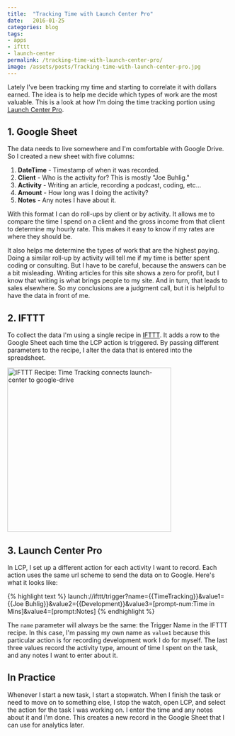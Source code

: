```yaml
---
title:  "Tracking Time with Launch Center Pro"
date:   2016-01-25
categories: blog
tags:
- apps
- ifttt
- launch-center
permalink: /tracking-time-with-launch-center-pro/
image: /assets/posts/Tracking-time-with-launch-center-pro.jpg
---
```

Lately I've been tracking my time and starting to correlate it with dollars earned. The idea is to help me decide which types of work are the most valuable. This is a look at how I'm doing the time tracking portion using [Launch Center Pro](http://contrast.co/launch-center-pro/).
<!--more-->

## 1. Google Sheet

The data needs to live somewhere and I'm comfortable with Google Drive. So I created a new sheet with five columns:

1. __DateTime__ - Timestamp of when it was recorded.
2. __Client__ - Who is the activity for? This is mostly "Joe Buhlig."
3. __Activity__ - Writing an article, recording a podcast, coding, etc...
4. __Amount__ - How long was I doing the activity?
5. __Notes__ - Any notes I have about it.

With this format I can do roll-ups by client or by activity. It allows me to compare the time I spend on a client and the gross income from that client to determine my hourly rate. This makes it easy to know if my rates are where they should be.

It also helps me determine the types of work that are the highest paying. Doing a similar roll-up by activity will tell me if my time is better spent coding or consulting. But I have to be careful, because the answers can be a bit misleading. Writing articles for this site shows a zero for profit, but I know that writing is what brings people to my site. And in turn, that leads to sales elsewhere. So my conclusions are a judgment call, but it is helpful to have the data in front of me.

## 2. IFTTT

To collect the data I'm using a single recipe in [IFTTT](https://ifttt.com). It adds a row to the Google Sheet each time the LCP action is triggered. By passing different parameters to the recipe, I alter the data that is entered into the spreadsheet.

<a href="https://ifttt.com/view_embed_recipe/375147-time-tracking" target = "_blank" class="embed_recipe embed_recipe-l_13" id= "embed_recipe-375147"><img src= 'https://ifttt.com/recipe_embed_img/375147' alt="IFTTT Recipe: Time Tracking connects launch-center to google-drive" width="370px" style="max-width:100%"/></a><script async type="text/javascript" src= "//ifttt.com/assets/embed_recipe.js"></script>

## 3. Launch Center Pro

In LCP, I set up a different action for each activity I want to record. Each action uses the same url scheme to send the data on to Google. Here's what it looks like:

{% highlight text %}
launch://ifttt/trigger?name={{TimeTracking}}&value1={{Joe Buhlig}}&value2={{Development}}&value3=[prompt-num:Time in Mins]&value4=[prompt:Notes]
{% endhighlight %}

The `name` parameter will always be the same: the Trigger Name in the IFTTT recipe. In this case, I'm passing my own name as `value1` because this particular action is for recording development work I do for myself. The last three values record the activity type, amount of time I spent on the task, and any notes I want to enter about it.

## In Practice

Whenever I start a new task, I start a stopwatch. When I finish the task or need to move on to something else, I stop the watch, open LCP, and select the action for the task I was working on. I enter the time and any notes about it and I'm done. This creates a new record in the Google Sheet that I can use for analytics later.
